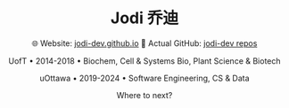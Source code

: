 <div align="center">

<h1>Jodi 乔迪</h1>

🌐 Website: [jodi-dev.github.io](https://jodi-dev.github.io/)
🐙 Actual GitHub: [jodi-dev repos](https://github.com/jodi-dev)

UofT • 2014-2018 • Biochem, Cell & Systems Bio, Plant Science & Biotech

uOttawa • 2019-2024 • Software Engineering, CS & Data

Where to next?

</div>
